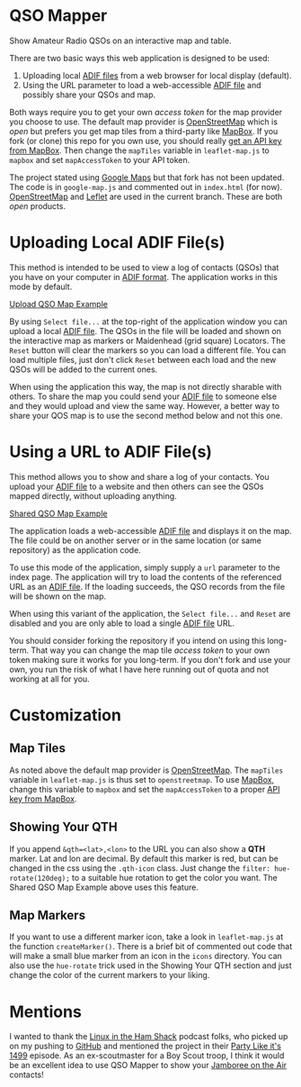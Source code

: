# QSO Mapper

Show Amateur Radio QSOs on an interactive map and table.

There are two basic ways this web application is designed to be used:

1. Uploading local [ADIF files][adif] from a web browser for local display (default).
2. Using the URL parameter to load a web-accessible [ADIF file][adif] and possibly share your QSOs and map.

Both ways require you to get your own *access token* for the map provider you choose to use. The default map provider is [OpenStreetMap][osm] which is *open* but prefers you get map tiles from a third-party like [MapBox](http://mapbox.com). If you fork (or clone) this repo for you own use, you should really [get an API key from MapBox](https://www.mapbox.com/studio/account/tokens/). Then change the `mapTiles` variable in `leaflet-map.js` to `mapbox` and set `mapAccessToken` to your API token.

The project stated using [Google Maps][gmaps] but that fork has not been updated. The code is in `google-map.js` and commented out in `index.html` (for now). [OpenStreetMap][osm] and [Leflet][leaflet] are used in the current branch. These are both *open* products.

# Uploading Local ADIF File(s)

This method is intended to be used to view a log of contacts (QSOs) that you have on your computer in [ADIF format][adif]. The application works in this mode by default.

   [Upload QSO Map Example](https://stephenhouser.com/qso-mapper)

By using `Select file...` at the top-right of the application window you can upload a local [ADIF file][adif]. The QSOs in the file will be loaded and shown on the interactive map as markers or Maidenhead (grid square) Locators. The `Reset` button will clear the markers so you can load a different file. You can load multiple files, just don't click `Reset` between each load and the new QSOs will be added to the current ones.

When using the application this way, the map is not directly sharable with others. To share the map you could send your [ADIF file][adif] to someone else and they would upload and view the same way. However, a better way to share your QOS map is to use the second method below and not this one.

# Using a URL to ADIF File(s)

This method allows you to show and share a log of your contacts. You upload your [ADIF file][adif] to a website and then others can see the QSOs mapped directly, without uploading anything.

   [Shared QSO Map Example](https://stephenhouser.com/qso-mapper?url=sample/short.adi&qth=43.86,-70.55)

The application loads a web-accessible [ADIF file][adif] and displays it on the map. The file could be on another server or in the same location (or same repository) as the application code.

To use this mode of the application, simply supply a `url` parameter to the index page. The application will try to load the contents of the referenced URL as an [ADIF file][adif]. If the loading succeeds, the QSO records from the file will be shown on the map. 

When using this variant of the application, the `Select file...` and `Reset` are disabled and you are only able to load a single [ADIF file][adif] URL.

You should consider forking the repository if you intend on using this long-term. That way you can change the map tile *access token* to your own token making sure it works for you long-term. If you don't fork and use your own, you run the risk of what I have here running out of quota and not working at all for you.

# Customization

## Map Tiles

As noted above the default map provider is [OpenStreetMap][osm]. The `mapTiles` variable in `leaflet-map.js` is thus set to `openstreetmap`. To use [MapBox](http://mapbox.com), change this variable to `mapbox` and set the `mapAccessToken` to a proper [API key from MapBox](https://www.mapbox.com/studio/account/tokens/).

## Showing Your QTH

If you append `&qth=<lat>,<lon>` to the URL you can also show a **QTH** marker. Lat and lon are decimal. By default this marker is red, but can be changed in the css using the `.qth-icon` class. Just change the `filter: hue-rotate(120deg);` to a suitable hue rotation to get the color you want. The Shared QSO Map Example above uses this feature.

## Map Markers 

If you want to use a different marker icon, take a look in `leaflet-map.js` at the function `createMarker()`. There is a brief bit of commented out code that will make a small blue marker from an icon in the `icons` directory. You can also use the `hue-rotate` trick used in the Showing Your QTH section and just change the color of the current markers to your liking.

# Mentions

I wanted to thank the [Linux in the Ham Shack](http://lhspodcast.info) podcast folks, who picked up on my pushing to [GitHub](https://github.com) and mentioned the project in their [Party Like it's 1499](http://lhspodcast.info/2018/10/lhs-episode-251-party-like-its-1499/comment-page-1/#comment-689046) episode. As an ex-scoutmaster for a Boy Scout troop, I think it would be an excellent idea to use QSO Mapper to show your [Jamboree on the Air](https://www.scouting.org/jota/) contacts!

  [adif]: http://adif.org
  [osm]: https://www.openstreetmap.org
  [leaflet]: https://leafletjs.com
  [gmaps]: https://maps.google.com
